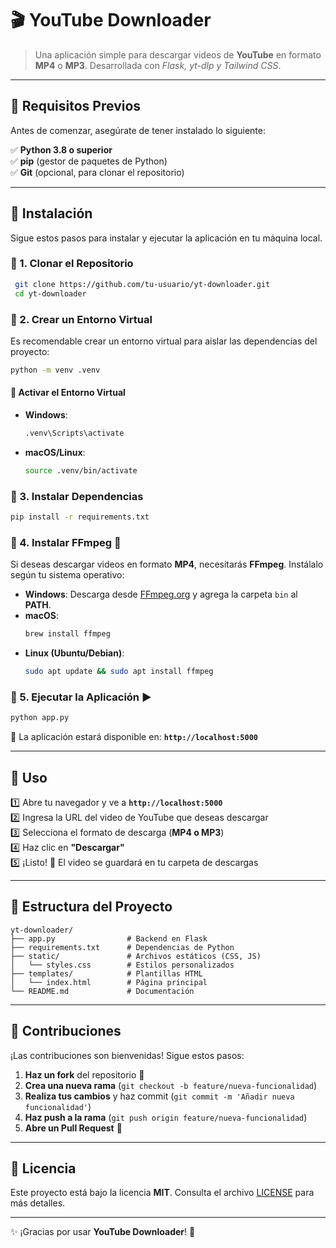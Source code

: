# 🎬 YouTube Downloader

> Una aplicación simple para descargar videos de **YouTube** en formato **MP4** o **MP3**. Desarrollada con *Flask, yt-dlp y Tailwind CSS*.

---

## 📌 Requisitos Previos

Antes de comenzar, asegúrate de tener instalado lo siguiente:

✅ **Python 3.8 o superior**  
✅ **pip** (gestor de paquetes de Python)  
✅ **Git** (opcional, para clonar el repositorio)  

---

## 🚀 Instalación

Sigue estos pasos para instalar y ejecutar la aplicación en tu máquina local.

### 🔹 1. Clonar el Repositorio

```bash
 git clone https://github.com/tu-usuario/yt-downloader.git
 cd yt-downloader
```

### 🔹 2. Crear un Entorno Virtual

Es recomendable crear un entorno virtual para aislar las dependencias del proyecto:

```bash
python -m venv .venv
```

#### 🔹 Activar el Entorno Virtual

- **Windows**:
  ```bash
  .venv\Scripts\activate
  ```
- **macOS/Linux**:
  ```bash
  source .venv/bin/activate
  ```

### 🔹 3. Instalar Dependencias

```bash
pip install -r requirements.txt
```

### 🔹 4. Instalar FFmpeg 🎵

Si deseas descargar videos en formato **MP4**, necesitarás **FFmpeg**. Instálalo según tu sistema operativo:

- **Windows**: Descarga desde [FFmpeg.org](https://ffmpeg.org/download.html) y agrega la carpeta `bin` al **PATH**.
- **macOS**:
  ```bash
  brew install ffmpeg
  ```
- **Linux (Ubuntu/Debian)**:
  ```bash
  sudo apt update && sudo apt install ffmpeg
  ```

### 🔹 5. Ejecutar la Aplicación ▶️

```bash
python app.py
```

📌 La aplicación estará disponible en: **`http://localhost:5000`**

---

## 🎯 Uso

1️⃣ Abre tu navegador y ve a **`http://localhost:5000`**  
2️⃣ Ingresa la URL del video de YouTube que deseas descargar  
3️⃣ Selecciona el formato de descarga (**MP4 o MP3**)  
4️⃣ Haz clic en **"Descargar"**  
5️⃣ ¡Listo! 🎉 El video se guardará en tu carpeta de descargas  

---

## 📂 Estructura del Proyecto

```
yt-downloader/
├── app.py                # Backend en Flask
├── requirements.txt      # Dependencias de Python
├── static/               # Archivos estáticos (CSS, JS)
│   └── styles.css        # Estilos personalizados
├── templates/            # Plantillas HTML
│   └── index.html        # Página principal
└── README.md             # Documentación
```

---

## 🤝 Contribuciones

¡Las contribuciones son bienvenidas! Sigue estos pasos:

1. **Haz un fork** del repositorio 🍴
2. **Crea una nueva rama** (`git checkout -b feature/nueva-funcionalidad`)
3. **Realiza tus cambios** y haz commit (`git commit -m 'Añadir nueva funcionalidad'`)
4. **Haz push a la rama** (`git push origin feature/nueva-funcionalidad`)
5. **Abre un Pull Request** 🚀

---

## 📜 Licencia

Este proyecto está bajo la licencia **MIT**. Consulta el archivo [LICENSE](LICENSE) para más detalles.

---

✨ ¡Gracias por usar **YouTube Downloader**! 🚀

